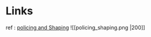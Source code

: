 # Links 

ref : [policing and Shaping](https://www.cisco.com/c/en/us/support/docs/quality-of-service-qos/qos-policing/19645-policevsshape.html)
![[policing_shaping.png |200]]

